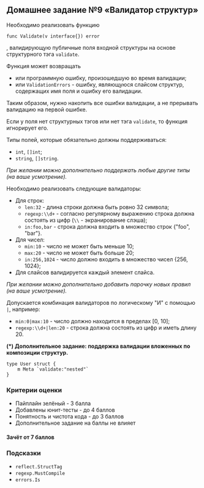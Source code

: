 ## Домашнее задание №9 «Валидатор структур»

Необходимо реализовать функцию
```golang
func Validate(v interface{}) error
```
, валидирующую публичные поля входной структуры на основе структурного тэга `validate`.

Функция может возвращать
- или программную ошибку, произошедшую во время валидации;
- или `ValidationErrors` - ошибку, являющуюся слайсом структур, содержащих имя поля и ошибку его валидации.

Таким образом, нужно накопить все ошибки валидации, а не прерывать валидацию на первой ошибке.

Если у поля нет структурных тэгов или нет тэга `validate`, то функция игнорирует его.

Типы полей, которые обязательно должны поддерживаться:
- `int`, `[]int`;
- `string`, `[]string`.

_При желании можно дополнительно поддержать любые другие типы (на ваше усмотрение)._

Необходимо реализовать следующие валидаторы:
- Для строк:
    * `len:32` - длина строки должна быть ровно 32 символа;
    * `regexp:\\d+` - согласно регулярному выражению строка должна состоять из цифр
    (`\\` - экранирование слэша);
    * `in:foo,bar` - строка должна входить в множество строк {"foo", "bar"}.
- Для чисел:
    * `min:10` - число не может быть меньше 10;
    * `max:20` - число не может быть больше 20;
    * `in:256,1024` - число должно входить в множество чисел {256, 1024};
- Для слайсов валидируется каждый элемент слайса.

_При желании можно дополнительно добавить парочку новых правил (на ваше усмотрение)._

Допускается комбинация валидаторов по логическому "И" с помощью `|`, например:
* `min:0|max:10` - число должно находится в пределах [0, 10];
* `regexp:\\d+|len:20` - строка должна состоять из цифр и иметь длину 20.

**(\*) Дополнительное задание: поддержка валидации вложенных по композиции структур.**
```golang
type User struct {
    m Meta `validate:"nested"`
}
```

### Критерии оценки
- Пайплайн зелёный - 3 балла
- Добавлены юнит-тесты - до 4 баллов
- Понятность и чистота кода - до 3 баллов
- Дополнительное задание на баллы не влияет

#### Зачёт от 7 баллов

### Подсказки
- `reflect.StructTag`
- `regexp.MustCompile`
- `errors.Is`